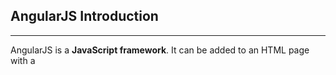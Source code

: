 AngularJS Introduction
----------------------

---

AngularJS is a **JavaScript framework**. It can be added to an HTML page with a <script> tag.

AngularJS extends HTML attributes with **Directives**, and binds data to HTML with **Expressions**.

---

AngularJS is a JavaScript Framework
-----------------------------------

AngularJS is a JavaScript framework written in JavaScript.

AngularJS is distributed as a JavaScript file, and can be added to a web page with a script tag:

<script src\="https://ajax.googleapis.com/ajax/libs/angularjs/1.6.9/angular.min.js"\></script\>

---

AngularJS Extends HTML
----------------------

AngularJS extends HTML with **ng-directives**.

The **ng-app** directive defines an AngularJS application.

The **ng-model** directive binds the value of HTML controls (input, select, textarea) to application data.

The **ng-bind** directive binds application data to the HTML view.

### AngularJS Example
```html
<!DOCTYPE html>  
<html\>  
<script src\="https://ajax.googleapis.com/ajax/libs/angularjs/1.6.9/angular.min.js"\></script\>  
<body\>

<div ng-app\=""\>  
  <p\>Name: <input type\="text" ng-model\="name"\></p\>  
  <p ng-bind\="name"\></p\>  
</div\>

</body\>  
</html\>
```


Example explained:

AngularJS starts automatically when the web page has loaded.

The **ng-app** directive tells AngularJS that the <div> element is the "owner" of an AngularJS **application**.

The **ng-model** directive binds the value of the input field to the application variable **name**.

The **ng-bind** directive binds the content of the <p> element to the application variable **name**.


---

AngularJS Directives
--------------------

As you have already seen, AngularJS directives are HTML attributes with an **ng** prefix.

The **ng-init** directive initializes AngularJS application variables.

### AngularJS Example
```html
<div ng-app\="" ng-init\="firstName='John'"\>

<p\>The name is <span ng-bind\="firstName"\></span\></p\>

</div\>
```


Alternatively with valid HTML:

### AngularJS Example
```html
<div data-ng-app\="" data-ng-init\="firstName='John'"\>

<p\>The name is <span data-ng-bind\="firstName"\></span\></p\>

</div\>
```


You can use **data-ng-**, instead of **ng-**, if you want to make your page HTML valid.

You will learn a lot more about directives later in this tutorial.

---

AngularJS Expressions
---------------------

AngularJS expressions are written inside double braces: **{{ expression }}**.

AngularJS will "output" data exactly where the expression is written:

### AngularJS Example
```html
<!DOCTYPE html>  
<html\>  
<script src\="https://ajax.googleapis.com/ajax/libs/angularjs/1.6.9/angular.min.js"\></script\>  
<body\>

<div ng-app\=""\>  
  <p\>My first expression: {{ 5 + 5 }}</p\>  
</div\>

</body\>  
</html\>
```


AngularJS expressions bind AngularJS data to HTML the same way as the **ng-bind** directive.

### AngularJS Example

```html
<!DOCTYPE html>  
<html\>  
<script src\="https://ajax.googleapis.com/ajax/libs/angularjs/1.6.9/angular.min.js"\></script\>  
<body\>

<div ng-app\=""\>  
  <p\>Name: <input type\="text" ng-model\="name"\></p\>  
  <p\>{{name}}</p\>  
</div\>

</body\>  
</html\>
```



---

AngularJS Applications
----------------------

AngularJS **modules** define AngularJS applications.

AngularJS **controllers** control AngularJS applications.

The **ng-app** directive defines the application, the **ng-controller** directive defines the controller.

### AngularJS Example
```html
<div ng-app\="**myApp**" ng-controller\="**myCtrl**"\>

First Name: <input type\="text" ng-model\="firstName"\><br\>  
Last Name: <input type\="text" ng-model\="lastName"\><br\>  
<br\>  
Full Name: {{firstName + " " + lastName}}

</div\>

<script\>  
var app = angular.module('**myApp**', \[\]);  
app.controller('**myCtrl**', function($scope) {  
  $scope.firstName= "John";  
  $scope.lastName= "Doe";  
});  
</script\>
```


AngularJS modules define applications:

### AngularJS Module

var app = angular.module('myApp', \[\]);

AngularJS controllers control applications:

### AngularJS Controller

app.controller('myCtrl', function($scope) {  
  $scope.firstName= "John";  
  $scope.lastName= "Doe";  
});


---

AngularJS Expressions
---------------------

---

AngularJS binds data to HTML using **Expressions**.

---
# AngularJS Expressions

---

AngularJS Expressions
---------------------

AngularJS expressions can be written inside double braces: `{{ _expression_ }}`.

AngularJS expressions can also be written inside a directive: `ng-bind="_expression_"`.

AngularJS will resolve the expression, and return the result exactly where the expression is written.

**AngularJS expressions** are much like **JavaScript expressions:** They can contain literals, operators, and variables.

Example {{ 5 + 5 }} or {{ firstName + " " + lastName }}

### Example

<!DOCTYPE html>  
<html\>  
<script src\="https://ajax.googleapis.com/ajax/libs/angularjs/1.6.9/angular.min.js"\></script\>  
<body\>

<div ng-app\=""\>  
  <p\>My first expression: {{ 5 + 5 }}</p\>  
</div\>

</body\>  
</html\>



If you remove the `ng-app` directive, HTML will display the expression as it is, without solving it:

### Example
```html
<!DOCTYPE html>  
<html\>  
<script src\="https://ajax.googleapis.com/ajax/libs/angularjs/1.6.9/angular.min.js"\></script\>  
<body\>

<div\>  
  <p\>My first expression: {{ 5 + 5 }}</p\>  
</div\>

</body\>  
</html\>
```


You can write expressions wherever you like, AngularJS will simply resolve the expression and return the result.

Example: Let AngularJS change the value of CSS properties.

Change the color of the input box below, by changing its value:

### Example
```html
<div ng-app\="" ng-init\="myCol='lightblue'"\>

<input style\="background-color:{{myCol}}" ng-model\="myCol"\>

</div\>
```



---

AngularJS Numbers
-----------------

AngularJS numbers are like JavaScript numbers:

### Example
```html
<div ng-app\="" ng-init\="quantity=1;cost=5"\>

<p\>Total in dollar: {{ quantity \* cost }}</p\>

</div\>
```


Same example using `ng-bind`:

### Example
```html
<div ng-app\="" ng-init\="quantity=1;cost=5"\>

<p\>Total in dollar: <span ng-bind\="quantity \* cost"\></span\></p\>

</div\>
```


Using `ng-init` is not very common. You will learn a better way to initialize data in the chapter about controllers.

---

AngularJS Strings
-----------------

AngularJS strings are like JavaScript strings:

### Example
```html
<div ng-app\="" ng-init\="firstName='John';lastName='Doe'"\>

<p\>The name is {{ firstName + " " + lastName }}</p\>

</div\>
```


Same example using `ng-bind`:

### Example
```html
<div ng-app\="" ng-init\="firstName='John';lastName='Doe'"\>

<p\>The name is <span ng-bind\="firstName + ' ' + lastName"\></span\></p\>

</div\>
```


---

AngularJS Objects
-----------------

AngularJS objects are like JavaScript objects:

### Example
```html
<div ng-app\="" ng-init\="person={firstName:'John',lastName:'Doe'}"\>

<p\>The name is {{ person.lastName }}</p\>

</div\>
```


Same example using `ng-bind`:

### Example
```html
<div ng-app\="" ng-init\="person={firstName:'John',lastName:'Doe'}"\>

<p\>The name is <span ng-bind\="person.lastName"\></span\></p\>

</div\>
```


---

AngularJS Arrays
----------------

AngularJS arrays are like JavaScript arrays:

### Example
```html
<div ng-app\="" ng-init\="points=\[1,15,19,2,40\]"\>

<p\>The third result is {{ points\[2\] }}</p\>

</div\>
```


Same example using `ng-bind`:

### Example
```html
<div ng-app\="" ng-init\="points=\[1,15,19,2,40\]"\>

<p\>The third result is <span ng-bind\="points\[2\]"\></span\></p\>

</div\>
```


---

AngularJS Expressions vs. JavaScript Expressions
------------------------------------------------

Like JavaScript expressions, AngularJS expressions can contain literals, operators, and variables.

Unlike JavaScript expressions, AngularJS expressions can be written inside HTML.

AngularJS expressions do not support conditionals, loops, and exceptions, while JavaScript expressions do.

AngularJS expressions support filters, while JavaScript expressions do not.


---
# AngularJS Modules

AngularJS Modules
-----------------

---

An AngularJS module defines an application.

The module is a container for the different parts of an application.

The module is a container for the application controllers.

Controllers always belong to a module.

---

Creating a Module
-----------------

A module is created by using the AngularJS function `angular.module`
```html
<div ng-app\="myApp"\>...</div\>

<script\>var app = angular.module("myApp", \[\]); </script\>
```
The "myApp" parameter refers to an HTML element in which the application will run.

Now you can add controllers, directives, filters, and more, to your AngularJS application.

---

Adding a Controller
-------------------

Add a controller to your application, and refer to the controller with the `ng-controller` directive:

### Example
```html
<div ng-app\="**myApp**" ng-controller\=**"myCtrl"**\>  
{{ firstName + " " + lastName }}  
</div\>

<script\>

var app \= angular.module(**"myApp"**, \[\]);

app.controller(**"myCtrl"**, function($scope) {  
  $scope.firstName \= "John";  
  $scope.lastName \= "Doe";  
});

</script\>
```





---

Adding a Directive
------------------

AngularJS has a set of built-in directives which you can use to add functionality to your application.

For a full reference, visit our [AngularJS directive reference](https://www.w3schools.com/angular/angular_ref_directives.asp).

In addition you can use the module to add your own directives to your applications:

### Example
```html
<div ng-app\="myApp" w3-test-directive\></div\>

<script\>  
var app = angular.module("myApp", \[\]);

app.directive("w3TestDirective", function() {  
  return {  
    template : "I was made in a directive constructor!"  
  };  
});

</script\>
```


You will learn more about directives later in this tutorial.

---

Modules and Controllers in Files
--------------------------------

It is common in AngularJS applications to put the module and the controllers in JavaScript files.

In this example, "myApp.js" contains an application module definition, while "myCtrl.js" contains the controller:

### Example
```html
<!DOCTYPE html>  
<html\>  
<script src\="https://ajax.googleapis.com/ajax/libs/angularjs/1.6.9/angular.min.js"\></script\>  
<body\>

<div ng-app\="**myApp**" ng-controller\="**myCtrl**"\>  
{{ firstName + " " + lastName }}  
</div\>

<script src\="**myApp.js**"\></script\>  
<script src\="**myCtrl.js**"\></script\>

</body\>  
</html\>
```


### myApp.js
```js
var app = angular.module(**"myApp"**, \[\]);

The \[\] parameter in the module definition can be used to define dependent modules.

Without the \[\] parameter, you are not _creating_ a new module, but _retrieving_ an existing one.

### myCtrl.js

app.controller(**"myCtrl"**, function($scope) {  
  $scope.firstName = "John";  
  $scope.lastName= "Doe";  
});
```
---

Functions can Pollute the Global Namespace
------------------------------------------

Global functions should be avoided in JavaScript. They can easily be overwritten or destroyed by other scripts.

AngularJS modules reduces this problem, by keeping all functions local to the module.

---

When to Load the Library
------------------------

While it is common in HTML applications to place scripts at the end of the `<body>` element, it is recommended that you load the AngularJS library either in the `<head>` or at the start of the `<body>`.

This is because calls to `angular.module` can only be compiled after the library has been loaded.

### Example
```html
<!DOCTYPE html>  
<html\>  
<body\>  
<script src\="https://ajax.googleapis.com/ajax/libs/angularjs/1.6.9/angular.min.js"\></script\>

<div ng-app\="myApp" ng-controller\="myCtrl"\>  
{{ firstName + " " + lastName }}  
</div\>

<script\>  
var app = angular.module("myApp", \[\]);  
app.controller("myCtrl", function($scope) {  
  $scope.firstName \= "John";  
  $scope.lastName \= "Doe";  
});  
</script\>

</body\>  
</html\>
```


  
